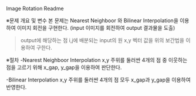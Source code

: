 Image Rotation Readme

※문제 개요 및 변수
본 문제는 Nearest Neighboor 와 Bilinear Interpolation을 이용하여 이미지 회전을 구현한다.
(input 이미지를 회전하여 output 결과물을 도출)
> output에 해당하는 점 i,j에 배분되는 input의 원 x,y 벡터 값을 위의 보간법을 이용하여 구한다.

※절차
-Nearest Neighboor Interpolation
x,y 주위를 둘러싼 4개의 점 중 이웃하는 점을 고르기 위해 x_gap, y_gap을 이용하여 판단한다.

-Bilinear Interpolation
x,y 주위를 둘러싼 4개의 점 모두 x_gap과 y_gap을 이용하여 반영한다.